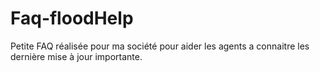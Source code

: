 # Faq-floodHelp

Petite FAQ réalisée pour ma société pour aider les agents a connaitre les dernière mise à jour importante.
